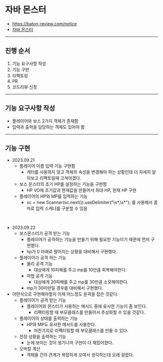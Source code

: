# 자바 몬스터
- https://baton-review.com/notice
- [자바 몬스터](https://github.com/SeongUk52/java-boss-monster)


---
## 진행 순서
1. 기능 요구사항 작성
2. 기능 구현
3. 리팩토링
4. PR
5. 코드리뷰 신청

---

## 기능 요구사항 작성

- 플레이어와 보스 2가지 객체가 존재함
- 입력과 출력을 담당하는 객체도 있어야 함



---
## 기능 구현
- 2023.09.21
  - 플레이어 이름 입력 기능 구현함
    - 게터를 사용하지 않고 객체의 속성을 변경해야 하는 상황인데 더 자세히 알아보고 리팩토링때 고쳐야겠다.
  - 보스 몬스터의 초기 HP를 설정하는 기능을 구현함
    - HP VO에 초기값과 현재값을 만들어서 최대 HP, 현재 HP 구현
  - 플레이어의 HP와 MP를 입력하는 기능
    - 	sc = new Scanner(sc.next()).useDelimiter("\\s*,\\s*"); 를 사용해서 콤마로 입력 스캐너를 구분할 수 있음


<br>

- 2023.09.22
  - 보스몬스터가 공격 받는 기능
    - 플레이어가 공격하는 기능을 만들기 위해 필요한 기능이기 때문에 먼저 구현했다.
    - hp가 0 아래로 떨어지는 상황을 대비해서 구현했다.
  - 플레이어가 공격 하는 기능
    - 물리 공격 기능
      - 대상에게 10피해를 주고 mp를 10만큼 회복해야한다.
    - 마법 공격 기능
      - 대상에게 20피해를 주고 mp를 30만큼 소모해야한다.
    - mp가 30미만일 경우를 대비해서 구현했다.
- 어떤식으로 구현해야할지 이제 어느정도 윤곽을 잡은 것같다.
  - 플레이어가 공격 받는 기능
    - 플레이어와 몬스터가 사용하는 메서드 중에 유사한 기능이 좀 보인다.
      - 리팩터링할 때 부모클래스를 만들어서 추상화할 수 있을 것같다.
  - 플레이어의 상태를 출력하는 기능
    - HP와 MP도 유사한 메서드를 사용한다.
      - 마찬가지로 리팩터링할 때 부모클래스를 만들 수 있다.
  - 전장 상황을 출력하는 기능
    - 눈에 보이는 것이 생기니까 구현이 더 재밌어졌다.
  - 오버킬 계산
    - 객체들 간의 관계가 복잡하게 꼬여서 생각하는데 오래 걸렸다.
